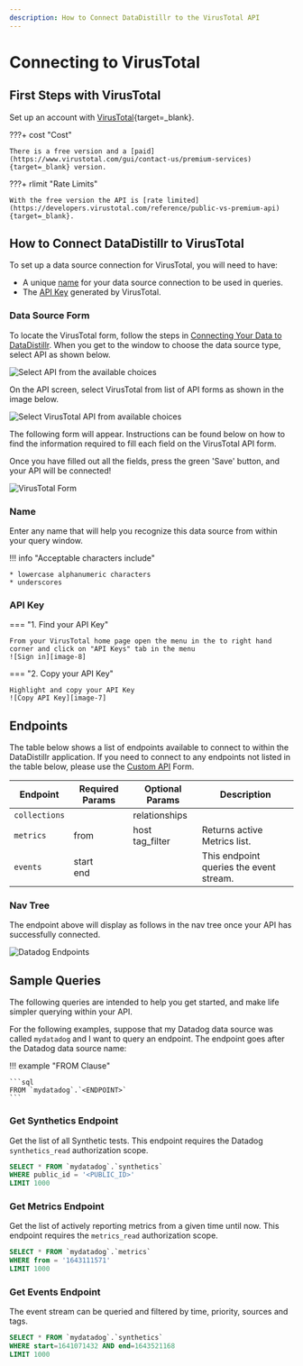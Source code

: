 ```yaml
---
description: How to Connect DataDistillr to the VirusTotal API
---
```


# Connecting to VirusTotal

## First Steps with VirusTotal
Set up an account with [VirusTotal](https://www.virustotal.com/gui/join-us){target=_blank}.

???+ cost "Cost"

    There is a free version and a [paid](https://www.virustotal.com/gui/contact-us/premium-services){target=_blank} version. 


???+ rlimit "Rate Limits"

    With the free version the API is [rate limited](https://developers.virustotal.com/reference/public-vs-premium-api){target=_blank}.

## How to Connect DataDistillr to VirusTotal
To set up a data source connection for VirusTotal, you will need to have:

- A unique [name](#name) for your data source connection to be used in queries.
- The [API Key](#api-key) generated by VirusTotal.



### Data Source Form

To locate the VirusTotal form, follow the steps in [Connecting Your Data to DataDistillr](../../). When you get to the window to choose the data source type, select API as shown below.&#x20;

![Select API from the available choices][image-5]

On the API screen, select VirusTotal from list of API forms as shown in the image below.

![Select VirusTotal API from available choices][image-6]

The following form will appear. Instructions can be found below on how to find the information required to fill each field on the VirusTotal API form.

Once you have filled out all the fields, press the green 'Save' button, and your API will be connected!

![VirusTotal Form][image-1]

### Name

Enter any name that will help you recognize this data source from within your query window. &#x20;

!!! info "Acceptable characters include"

    * lowercase alphanumeric characters
    * underscores

### API Key

=== "1. Find your API Key"

    From your VirusTotal home page open the menu in the to right hand corner and click on "API Keys" tab in the menu
    ![Sign in][image-8]

=== "2. Copy your API Key"

    Highlight and copy your API Key
    ![Copy API Key][image-7]


## Endpoints

The table below shows a list of endpoints available to connect to within the DataDistillr application. If you need to connect to any endpoints not listed in the table below, please use the [Custom API](custom-apis.md) Form.

| Endpoint      | Required Params | Optional  Params   | Description                              |
|---------------|-----------------|--------------------|------------------------------------------|
| `collections` |                 | relationships      |  |
| `metrics`     | from            | host<br>tag_filter | Returns active Metrics list.             |
| `events`      | start<br>end    |                    | This endpoint queries the event stream.  |


### Nav Tree

The endpoint above will display as follows in the nav tree once your API has successfully connected.

![Datadog Endpoints][image-3]

## Sample Queries

The following queries are intended to help you get started, and make life simpler querying within your API.

For the following examples, suppose that my Datadog data source was called `mydatadog` and I want to query an endpoint. The endpoint goes after the Datadog data source name:

!!! example "FROM Clause"

    ```sql
    FROM `mydatadog`.`<ENDPOINT>`
    ```

### Get Synthetics Endpoint

Get the list of all Synthetic tests. This endpoint requires the Datadog `synthetics_read` authorization scope.

```sql
SELECT * FROM `mydatadog`.`synthetics`
WHERE public_id = '<PUBLIC_ID>'
LIMIT 1000
```

### Get Metrics Endpoint

Get the list of actively reporting metrics from a given time until now. This endpoint requires the `metrics_read` authorization scope.

```sql
SELECT * FROM `mydatadog`.`metrics`
WHERE from = '1643111571'
LIMIT 1000
```

### Get Events Endpoint

The event stream can be queried and filtered by time, priority, sources and tags.

```sql
SELECT * FROM `mydatadog`.`synthetics`
WHERE start=1641071432 AND end=1643521168
LIMIT 1000
```


[image-1]: ../../img/api/virustotal/virustotal-form.png
[image-2]: ../../img/api/datadog/datadog-application-key.png
[image-3]: ../../img/api/datadog/datadog-endpoints.png
[image-4]: ../../img/api/datadog/datadog-api.png
[image-5]: ../../img/api/add-api.png
[image-6]: ../../img/api/virustotal/virustotal-select.png
[image-7]: ../../img/api/virustotal/virustotal-api.png
[image-8]: ../../img/api/virustotal/virustotal-api-nav.png
